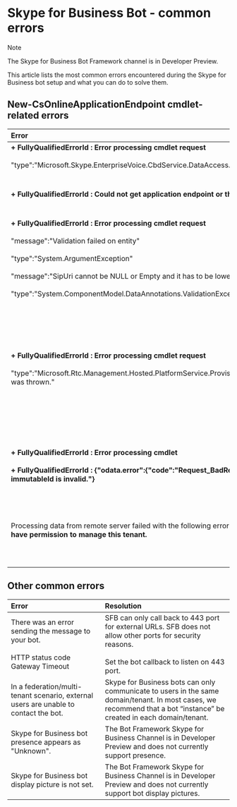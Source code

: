 # Skype for Business Bot - common errors

> [!NOTE] 
> The Skype for Business Bot Framework channel is in Developer Preview.

This article lists the most common errors encountered during the Skype for Business bot setup and what you can do to solve them.

 
## New-CsOnlineApplicationEndpoint cmdlet-related errors

|Error|Resolution|
|:---|:---|
|**+ FullyQualifiedErrorId : Error processing cmdlet request**<br/><br/> "type":"Microsoft.Skype.EnterpriseVoice.CbdService.DataAccess.**EntityNotFoundException**"|Add a Url for CallbackUri in the messaging Url field in botframework properties.|
|**+ FullyQualifiedErrorId : Could not get application endpoint or the Uri is already present as a User in BVD**|Delete the existing user account with the same sipuri in tenant, or run the cmdlet using a sipuri that does not already exist in the tenant.|
|**+ FullyQualifiedErrorId : Error processing cmdlet request**<br/><br/>"message":"Validation failed on entity"<br/><br/>"type":"System.ArgumentException"<br/><br/>"message":"SipUri cannot be NULL or Empty and it has to be lowercase"<br/><br/>"type":"System.ComponentModel.DataAnnotations.ValidationException"|This error is caused when the  *New-CsOnlineApplicationEndpoint* -Uri sip parameter value has uppercase characters. Use all lowercase for -Uri sip parameter.|
|**+ FullyQualifiedErrorId : Error processing cmdlet request**<br/><br/>"type":"Microsoft.Rtc.Management.Hosted.PlatformService.ProvisioningLibrary.ApplicationEndpointProvisioningException was thrown."|This error is caused by timing issues in the provisioning. Sometimes this error is also seen with *Set-CsOnlineApplicationEndpoint -Uri*, although the issue resolves itself after a few minutes.<br/><br/>Run `Set-CsOnlineApplicationEndpoint -Uri <app@domain.com>` followed by `Get-CsOnlineApplication -Uri <app@domain.com>` to verify that there are no issues.|
|**+ FullyQualifiedErrorId : Error processing cmdlet**<br/><br/>**+ FullyQualifiedErrorId : {"odata.error":{"code":"Request_BadRequest","message":{"lang":"en","value":"Property immutableId is invalid."}**|This error is caused by running a cmdlet on a hybrid topology with a federated domain. Workaround is to use a non-federated domain.|
|Processing data from remote server failed with the following error message: **The user 'usera@contoso.com' does not have permission to manage this tenant.**|To add your bot to Skype for Business, you must sign in as the tenant administrator of a Skype for Business Online environment. For more information, see [About the Skype for Business admin role](https://docs.microsoft.com/skypeforbusiness/skype-for-business-online?redirectSourcePath=%252fen-us%252farticle%252fAbout-the-Skype-for-Business-admin-role-aeb35bda-93fc-49b1-ac2c-c74fbeb737b5).|


## Other common errors

|Error|Resolution|
|:---|:---|
|There was an error sending the message to your bot.<br/><br/>HTTP status code Gateway Timeout|SFB can only call back to 443 port for external URLs. SFB does not allow other ports for security reasons.<br/><br/>Set the bot callback to listen on 443 port.|
|In a federation/multi-tenant scenario, external users are unable to contact the bot. |Skype for Business bots can only communicate to users in the same domain/tenant. In most cases, we recommend that a bot “instance” be created in each domain/tenant.|
|Skype for Business bot presence appears as "Unknown".|The Bot Framework Skype for Business Channel is in Developer Preview and does not currently support presence.|
|Skype for Business bot display picture is not set.|The Bot Framework Skype for Business Channel is in Developer Preview and does not currently support bot display pictures.|
 
 
 
 
 
 
 
 
 
